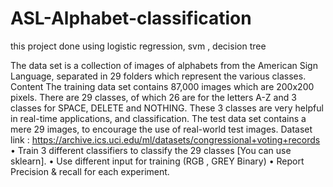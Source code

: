 # ASL-Alphabet-classification
this project done using logistic regression, svm , decision tree

The data set is a collection of images of alphabets from the American Sign Language, separated 
in 29 folders which represent the various classes.
Content
The training data set contains 87,000 images which are 200x200 pixels. There are 29 classes, of 
which 26 are for the letters A-Z and 3 classes for SPACE, DELETE and NOTHING.
These 3 classes are very helpful in real-time applications, and classification.
The test data set contains a mere 29 images, to encourage the use of real-world test images.
Dataset link : https://archive.ics.uci.edu/ml/datasets/congressional+voting+records
• Train 3 different classifiers to classify the 29 classes [You can use sklearn].
• Use different input for training (RGB , GREY Binary)
• Report Precision & recall for each experiment.
